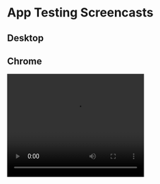 # App Testing Screencasts

## Desktop

## Chrome

<video src="videos/screencast-chrome-desktop.webm" width="320" height="240" controls></video>
